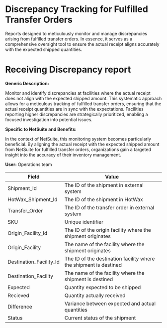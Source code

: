 # Discrepancy Tracking for Fulfilled Transfer Orders
Reports designed to meticulously monitor and manage discrepancies arising from fulfilled transfer orders. In essence, it serves as a comprehensive oversight tool to ensure the actual receipt aligns accurately with the expected shipped quantities.

# Receiving Discrepancy report

**Generic Description:**

Monitor and identify discrepancies at facilities where the actual receipt does not align with the expected shipped amount. This systematic approach allows for a meticulous tracking of fulfilled transfer orders, ensuring that the actual receipt quantities are in sync with the expectations. Facilities reporting higher discrepancies are strategically prioritized, enabling a focused investigation into potential issues. 

**Specific to NetSuite and Benefits:**

In the context of NetSuite, this monitoring system becomes particularly beneficial. By aligning the actual receipt with the expected shipped amount from NetSuite for fulfilled transfer orders, organizations gain a targeted insight into the accuracy of their inventory management. 

**User:**
Operations team

| Field                    | Value                                 |
|--------------------------|---------------------------------------|
| Shipment_Id              | The ID of the shipment in external system    |
| HotWax_Shipment_Id       | The ID of the shipment in HotWax |
| Transfer_Order           | The ID of the transfer order in external system     |
| SKU                      | Unique identifier         |
| Origin_Facility_Id       | The ID of the origin facility where the shipment originates          |
| Origin_Facility          | The name of the facility where the shipment originates|
| Destination_Facility_Id  | The ID of the destination facility where the shipment is destined       |
| Destination_Facility     | The name of the facility where the shipment is destined|
| Expected                 | Quantity expected to be shipped      |
| Recieved                 | Quantity actually received           |
| Difference               | Variance between expected and actual quantities |
| Status                   | Current status of the shipment        |

